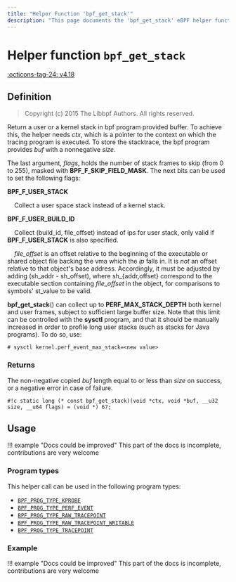```yaml
---
title: "Helper Function 'bpf_get_stack'"
description: "This page documents the 'bpf_get_stack' eBPF helper function, including its definition, usage, program types that can use it, and examples."
---
```

# Helper function `bpf_get_stack`

<!-- [FEATURE_TAG](bpf_get_stack) -->
[:octicons-tag-24: v4.18](https://github.com/torvalds/linux/commit/c195651e565ae7f41a68acb7d4aa7390ad215de1)
<!-- [/FEATURE_TAG] -->

## Definition

> Copyright (c) 2015 The Libbpf Authors. All rights reserved.


<!-- [HELPER_FUNC_DEF] -->
Return a user or a kernel stack in bpf program provided buffer. To achieve this, the helper needs _ctx_, which is a pointer to the context on which the tracing program is executed. To store the stacktrace, the bpf program provides _buf_ with a nonnegative _size_.

The last argument, _flags_, holds the number of stack frames to skip (from 0 to 255), masked with **BPF_F_SKIP_FIELD_MASK**. The next bits can be used to set the following flags:

**BPF_F_USER_STACK**

&nbsp;&nbsp;&nbsp;&nbsp;Collect a user space stack instead of a kernel stack.

**BPF_F_USER_BUILD_ID**

&nbsp;&nbsp;&nbsp;&nbsp;Collect (build_id, file_offset) instead of ips for user stack, only valid if **BPF_F_USER_STACK** is also specified.

&nbsp;&nbsp;&nbsp;&nbsp;_file_offset_ is an offset relative to the beginning of the executable or shared object file backing the vma which the _ip_ falls in. It is _not_ an offset relative to that object's base address. Accordingly, it must be adjusted by adding (sh_addr - sh_offset), where sh_{addr,offset} correspond to the executable section containing _file_offset_ in the object, for comparisons to symbols' st_value to be valid.

**bpf_get_stack**() can collect up to **PERF_MAX_STACK_DEPTH** both kernel and user frames, subject to sufficient large buffer size. Note that this limit can be controlled with the **sysctl** program, and that it should be manually increased in order to profile long user stacks (such as stacks for Java programs). To do so, use:

```
# sysctl kernel.perf_event_max_stack=<new value>
```

### Returns

The non-negative copied _buf_ length equal to or less than _size_ on success, or a negative error in case of failure.

`#!c static long (* const bpf_get_stack)(void *ctx, void *buf, __u32 size, __u64 flags) = (void *) 67;`
<!-- [/HELPER_FUNC_DEF] -->

## Usage

!!! example "Docs could be improved"
    This part of the docs is incomplete, contributions are very welcome

### Program types

This helper call can be used in the following program types:

<!-- DO NOT EDIT MANUALLY -->
<!-- [HELPER_FUNC_PROG_REF] -->
 * [`BPF_PROG_TYPE_KPROBE`](../program-type/BPF_PROG_TYPE_KPROBE.md)
 * [`BPF_PROG_TYPE_PERF_EVENT`](../program-type/BPF_PROG_TYPE_PERF_EVENT.md)
 * [`BPF_PROG_TYPE_RAW_TRACEPOINT`](../program-type/BPF_PROG_TYPE_RAW_TRACEPOINT.md)
 * [`BPF_PROG_TYPE_RAW_TRACEPOINT_WRITABLE`](../program-type/BPF_PROG_TYPE_RAW_TRACEPOINT_WRITABLE.md)
 * [`BPF_PROG_TYPE_TRACEPOINT`](../program-type/BPF_PROG_TYPE_TRACEPOINT.md)
<!-- [/HELPER_FUNC_PROG_REF] -->

### Example

!!! example "Docs could be improved"
    This part of the docs is incomplete, contributions are very welcome
